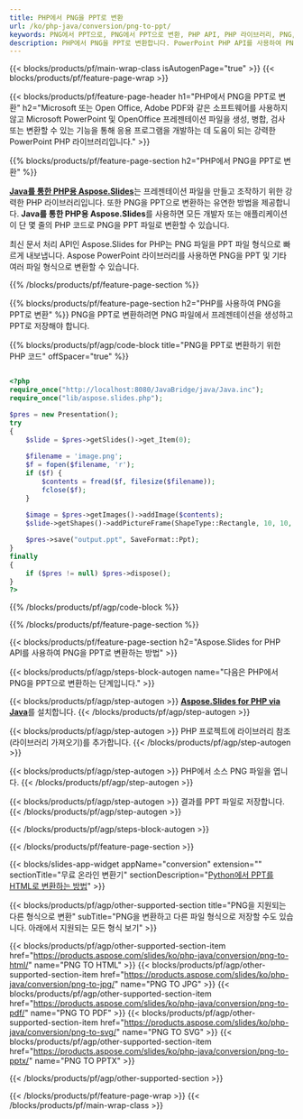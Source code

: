 ```yaml
---
title: PHP에서 PNG을 PPT로 변환
url: /ko/php-java/conversion/png-to-ppt/
keywords: PNG에서 PPT으로, PNG에서 PPT으로 변환, PHP API, PHP 라이브러리, PNG, PPT
description: PHP에서 PNG을 PPT로 변환합니다. PowerPoint PHP API를 사용하여 PNG 파일을 PPT 파일로 변환
---
```


{{< blocks/products/pf/main-wrap-class isAutogenPage="true" >}}
{{< blocks/products/pf/feature-page-wrap >}}

{{< blocks/products/pf/feature-page-header h1="PHP에서 PNG을 PPT로 변환" h2="Microsoft 또는 Open Office, Adobe PDF와 같은 소프트웨어를 사용하지 않고 Microsoft PowerPoint 및 OpenOffice 프레젠테이션 파일을 생성, 병합, 검사 또는 변환할 수 있는 기능을 통해 응용 프로그램을 개발하는 데 도움이 되는 강력한 PowerPoint PHP 라이브러리입니다." >}}

{{% blocks/products/pf/feature-page-section h2="PHP에서 PNG을 PPT로 변환" %}}

[**Java를 통한 PHP용 Aspose.Slides**](https://products.aspose.com/slides/ko/php-java/)는 프레젠테이션 파일을 만들고 조작하기 위한 강력한 PHP 라이브러리입니다. 또한 PNG을 PPT으로 변환하는 유연한 방법을 제공합니다. **Java를 통한 PHP용 Aspose.Slides**를 사용하면 모든 개발자 또는 애플리케이션이 단 몇 줄의 PHP 코드로 PNG을 PPT 파일로 변환할 수 있습니다.

최신 문서 처리 API인 Aspose.Slides for PHP는 PNG 파일을 PPT 파일 형식으로 빠르게 내보냅니다. Aspose PowerPoint 라이브러리를 사용하면 PNG을 PPT 및 기타 여러 파일 형식으로 변환할 수 있습니다.

{{% /blocks/products/pf/feature-page-section %}}

{{% blocks/products/pf/feature-page-section  h2="PHP를 사용하여 PNG을 PPT로 변환" %}}
PNG을 PPT로 변환하려면 PNG 파일에서 프레젠테이션을 생성하고 PPT로 저장해야 합니다.

{{% blocks/products/pf/agp/code-block title="PNG을 PPT로 변환하기 위한 PHP 코드" offSpacer="true" %}}

```php

<?php
require_once("http://localhost:8080/JavaBridge/java/Java.inc");
require_once("lib/aspose.slides.php");

$pres = new Presentation();
try
{
    $slide = $pres->getSlides()->get_Item(0);
    
    $filename = 'image.png';
    $f = fopen($filename, 'r');
    if ($f) {
        $contents = fread($f, filesize($filename));
        fclose($f);
    }
    
    $image = $pres->getImages()->addImage($contents);
    $slide->getShapes()->addPictureFrame(ShapeType::Rectangle, 10, 10, 100, 100, $image);

    $pres->save("output.ppt", SaveFormat::Ppt);
}
finally
{
    if ($pres != null) $pres->dispose();
}
?>
```


{{% /blocks/products/pf/agp/code-block %}}

{{% /blocks/products/pf/feature-page-section %}}

{{< blocks/products/pf/feature-page-section  h2="Aspose.Slides for PHP API를 사용하여 PNG을 PPT로 변환하는 방법" >}}

{{< blocks/products/pf/agp/steps-block-autogen name="다음은 PHP에서 PNG을 PPT으로 변환하는 단계입니다." >}}

{{< blocks/products/pf/agp/step-autogen >}}
[**Aspose.Slides for PHP via Java**](https://products.aspose.com/slides/ko/php-java/)를 설치합니다.
{{< /blocks/products/pf/agp/step-autogen >}}

{{< blocks/products/pf/agp/step-autogen >}}
PHP 프로젝트에 라이브러리 참조(라이브러리 가져오기)를 추가합니다.
{{< /blocks/products/pf/agp/step-autogen >}}

{{< blocks/products/pf/agp/step-autogen >}}
PHP에서 소스 PNG 파일을 엽니다.
{{< /blocks/products/pf/agp/step-autogen >}}

{{< blocks/products/pf/agp/step-autogen >}}
결과를 PPT 파일로 저장합니다.
{{< /blocks/products/pf/agp/step-autogen >}}

{{< /blocks/products/pf/agp/steps-block-autogen >}}

{{< /blocks/products/pf/feature-page-section >}}

{{< blocks/slides-app-widget  appName="conversion" extension="" sectionTitle="무료 온라인 변환기" sectionDescription="[Python에서 PPT를 HTML로 변환하는 방법](https://products.aspose.com/slides/ko/python-net/conversion/ppt-to-html/)" >}}

{{< blocks/products/pf/agp/other-supported-section title="PNG을 지원되는 다른 형식으로 변환" subTitle="PNG을 변환하고 다른 파일 형식으로 저장할 수도 있습니다. 아래에서 지원되는 모든 형식 보기" >}}

{{< blocks/products/pf/agp/other-supported-section-item href="https://products.aspose.com/slides/ko/php-java/conversion/png-to-html/" name="PNG TO HTML" >}}
{{< blocks/products/pf/agp/other-supported-section-item href="https://products.aspose.com/slides/ko/php-java/conversion/png-to-jpg/" name="PNG TO JPG" >}}
{{< blocks/products/pf/agp/other-supported-section-item href="https://products.aspose.com/slides/ko/php-java/conversion/png-to-pdf/" name="PNG TO PDF" >}}
{{< blocks/products/pf/agp/other-supported-section-item href="https://products.aspose.com/slides/ko/php-java/conversion/png-to-svg/" name="PNG TO SVG" >}}
{{< blocks/products/pf/agp/other-supported-section-item href="https://products.aspose.com/slides/ko/php-java/conversion/png-to-pptx/" name="PNG TO PPTX" >}}


{{< /blocks/products/pf/agp/other-supported-section >}}

{{< /blocks/products/pf/feature-page-wrap >}}
{{< /blocks/products/pf/main-wrap-class >}}